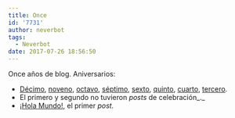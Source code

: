 ```yaml
---
title: Once
id: '7731'
author: neverbot
tags:
  - Neverbot
date: 2017-07-26 18:56:50
---
```


Once años de blog. Aniversarios:

*   [Décimo](https://neverbot.com/y-diez/), [noveno](https://neverbot.com/nueve/), [octavo](https://neverbot.com/ocho/), [séptimo](https://neverbot.com/septimo-aniversario/), [](https://neverbot.com/septimo-aniversario/)[sexto](https://neverbot.com/sexto-aniversario/), [](https://neverbot.com/sexto-aniversario/)[quinto](https://neverbot.com/quinto-aniversario/), [cuarto](https://neverbot.com/cuarto-aniversario-de-neverbot-com/), [tercero](https://neverbot.com/tercer-aniversario-del-blog/).[](https://neverbot.com/tercer-aniversario-del-blog/)
*   El primero y segundo no tuvieron _posts_ de celebración_._
*   [¡Hola Mundo!](https://neverbot.com/hello-world/), el primer _post._